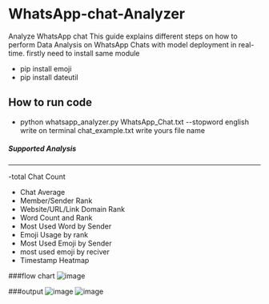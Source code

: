 # WhatsApp-chat-Analyzer
Analyze WhatsApp chat
This guide explains different steps on how to perform Data Analysis on WhatsApp Chats with model deployment in real-time.
firstly need to install same module
- pip install emoji
- pip install dateutil
## How to run code
- python whatsapp_analyzer.py WhatsApp_Chat.txt --stopword english
  write on terminal
  chat_example.txt write yours file name
##### Supported Analysis
----------------------
-total Chat Count
- Chat Average
- Member/Sender Rank
- Website/URL/Link Domain Rank
- Word Count and Rank
- Most Used Word by Sender
- Emoji Usage by rank
- Most Used Emoji by Sender
- most used emoji by reciver
- Timestamp Heatmap



###flow chart
![image](https://github.com/shaikhfarah/WhatsApp-chat-analyzer/assets/143284257/804c1e35-4243-4d1a-b9ff-e221ebbe7c16)




###output
![image](https://github.com/shaikhfarah/WhatsApp-chat-analyzer/assets/143284257/026962fd-940f-47f2-b587-4da0cb3c80ba)
![image](https://github.com/shaikhfarah/WhatsApp-chat-analyzer/assets/143284257/668922b5-b2b6-4448-ad9d-37492c4e72e1)


